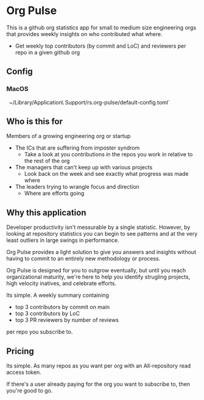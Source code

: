 # Org Pulse

This is a github org statistics app for small to medium size engineering 
orgs that provides weekly insights on who contributed what where.

- Get weekly top contributors (by commit and LoC) and reviewers per repo 
  in a given github org

## Config

### MacOS
`
`~/Library/Application\ Support/rs.org-pulse/default-config.toml`

## Who is this for

Members of a growing engineering org or startup

- The ICs that are suffering from imposter syndrom
  - Take a look at you contributions in the repos you work in relative 
    to the rest of the org
- The managers that can't keep up with various projects
  - Look back on the week and see exactly what progress was made where
- The leaders trying to wrangle focus and direction
  - Where are efforts going

## Why this application

Developer productivity isn't messurable by a single statistic. However, 
by looking at repository statistics you can begin to see patterns and
at the very least outliers in large swings in performance.

Org Pulse provides a light solution to give you answers and insights 
without having to commit to an entirely new methodology or process.

Org Pulse is designed for you to outgrow eventually, but until you reach
organizational maturity, we're here to help you identify strugling projects,
high velocity inatives, and celebrate efforts.

Its simple. A weekly summary containing

- top 3 contributors by commit on main
- top 3 contributors by LoC
- top 3 PR reviewers by number of reviews

per repo you subscribe to.

## Pricing

Its simple. As many repos as you want per org with an All-repository read access token.

If there's a user already paying for the org you want to subscribe to,
then you're good to go.